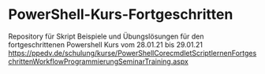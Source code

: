 # PowerShell-Kurs-Fortgeschritten
Repository für Skript Beispiele und Übungslösungen für den fortgeschrittenen Powershell Kurs vom 28.01.21 bis 29.01.21 
https://ppedv.de/schulung/kurse/PowerShellCorecmdletScriptlernenFortgeschrittenWorkflowProgrammierungSeminarTraining.aspx

